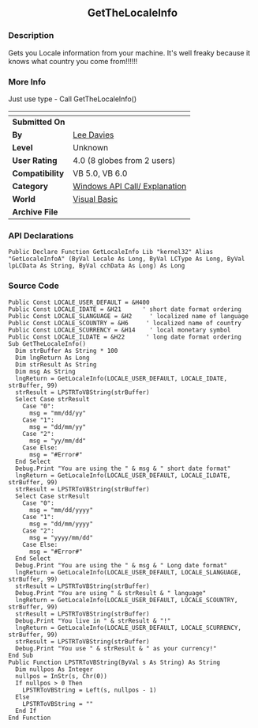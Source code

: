 ﻿<div align="center">

## GetTheLocaleInfo


</div>

### Description

Gets you Locale information from your machine. It's well freaky because it knows what country you come from!!!!!!
 
### More Info
 
Just use type - Call GetTheLocaleInfo()


<span>             |<span>
---                |---
**Submitted On**   |
**By**             |[Lee Davies](https://github.com/Planet-Source-Code/PSCIndex/blob/master/ByAuthor/lee-davies.md)
**Level**          |Unknown
**User Rating**    |4.0 (8 globes from 2 users)
**Compatibility**  |VB 5\.0, VB 6\.0
**Category**       |[Windows API Call/ Explanation](https://github.com/Planet-Source-Code/PSCIndex/blob/master/ByCategory/windows-api-call-explanation__1-39.md)
**World**          |[Visual Basic](https://github.com/Planet-Source-Code/PSCIndex/blob/master/ByWorld/visual-basic.md)
**Archive File**   |[](https://github.com/Planet-Source-Code/lee-davies-getthelocaleinfo__1-4703/archive/master.zip)

### API Declarations

```
Public Declare Function GetLocaleInfo Lib "kernel32" Alias "GetLocaleInfoA" (ByVal Locale As Long, ByVal LCType As Long, ByVal lpLCData As String, ByVal cchData As Long) As Long
```


### Source Code

```
Public Const LOCALE_USER_DEFAULT = &H400
Public Const LOCALE_IDATE = &H21      ' short date format ordering
Public Const LOCALE_SLANGUAGE = &H2     ' localized name of language
Public Const LOCALE_SCOUNTRY = &H6     ' localized name of country
Public Const LOCALE_SCURRENCY = &H14    ' local monetary symbol
Public Const LOCALE_ILDATE = &H22      ' long date format ordering
Sub GetTheLocaleInfo()
  Dim strBuffer As String * 100
  Dim lngReturn As Long
  Dim strResult As String
  Dim msg As String
  lngReturn = GetLocaleInfo(LOCALE_USER_DEFAULT, LOCALE_IDATE, strBuffer, 99)
  strResult = LPSTRToVBString(strBuffer)
  Select Case strResult
    Case "0":
      msg = "mm/dd/yy"
    Case "1":
      msg = "dd/mm/yy"
    Case "2":
      msg = "yy/mm/dd"
    Case Else:
      msg = "#Error#"
  End Select
  Debug.Print "You are using the " & msg & " short date format"
  lngReturn = GetLocaleInfo(LOCALE_USER_DEFAULT, LOCALE_ILDATE, strBuffer, 99)
  strResult = LPSTRToVBString(strBuffer)
  Select Case strResult
    Case "0":
      msg = "mm/dd/yyyy"
    Case "1":
      msg = "dd/mm/yyyy"
    Case "2":
      msg = "yyyy/mm/dd"
    Case Else:
      msg = "#Error#"
  End Select
  Debug.Print "You are using the " & msg & " Long date format"
  lngReturn = GetLocaleInfo(LOCALE_USER_DEFAULT, LOCALE_SLANGUAGE, strBuffer, 99)
  strResult = LPSTRToVBString(strBuffer)
  Debug.Print "You are using " & strResult & " language"
  lngReturn = GetLocaleInfo(LOCALE_USER_DEFAULT, LOCALE_SCOUNTRY, strBuffer, 99)
  strResult = LPSTRToVBString(strBuffer)
  Debug.Print "You live in " & strResult & "!"
  lngReturn = GetLocaleInfo(LOCALE_USER_DEFAULT, LOCALE_SCURRENCY, strBuffer, 99)
  strResult = LPSTRToVBString(strBuffer)
  Debug.Print "You use " & strResult & " as your currency!"
End Sub
Public Function LPSTRToVBString(ByVal s As String) As String
  Dim nullpos As Integer
  nullpos = InStr(s, Chr(0))
  If nullpos > 0 Then
    LPSTRToVBString = Left(s, nullpos - 1)
  Else
    LPSTRToVBString = ""
  End If
End Function
```

